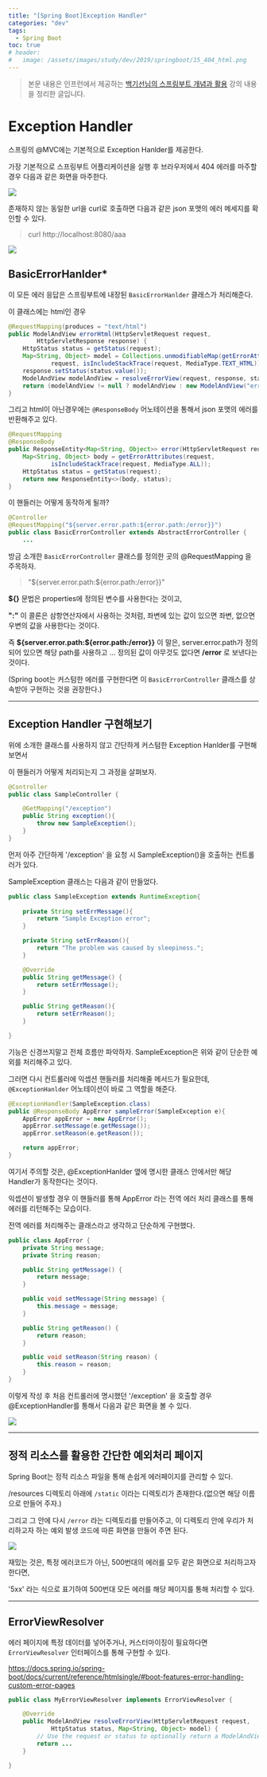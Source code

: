 ```yaml
---
title: "[Spring Boot]Exception Handler"
categories: "dev"
tags:
  - Spring Boot
toc: true
# header:
#   image: /assets/images/study/dev/2019/springboot/15_404_html.png
---
```


> 본문 내용은 인프런에서 제공하는 [백기선님의 스프링부트 개념과 활용](https://www.inflearn.com/course/%EC%8A%A4%ED%94%84%EB%A7%81%EB%B6%80%ED%8A%B8/) 강의 내용을 정리한 글입니다.

# Exception Handler

스프링의 @MVC에는 기본적으로 Exception Hanlder를 제공한다.

가장 기본적으로 스프링부트 어플리케이션을 실행 후 브라우저에서 404 에러를 마주할 경우 다음과 같은 화면을 마주한다.

![](/assets/images/study/dev/2019/springboot/15_404_html.png)

존재하지 않는 동일한 url을 curl로 호출하면 다음과 같은 json 포맷의 에러 메세지를 확인할 수 있다.

> curl http://localhost:8080/aaa

![](assets/images/study/dev/2019/springboot/15_404_curl.png)

## BasicErrorHanlder*

이 모든 에러 응답은 스프링부트에 내장된 `BasicErrorHanlder` 클래스가 처리해준다.

이 클래스에는 html인 경우

~~~java
@RequestMapping(produces = "text/html")
public ModelAndView errorHtml(HttpServletRequest request,
        HttpServletResponse response) {
    HttpStatus status = getStatus(request);
    Map<String, Object> model = Collections.unmodifiableMap(getErrorAttributes(
            request, isIncludeStackTrace(request, MediaType.TEXT_HTML)));
    response.setStatus(status.value());
    ModelAndView modelAndView = resolveErrorView(request, response, status, model);
    return (modelAndView != null ? modelAndView : new ModelAndView("error", model));
}
~~~

그리고 html이 아닌경우에는 `@ResponseBody` 어노테이션을 통해서 json 포맷의 에러를 반환해주고 있다.

~~~java
@RequestMapping
@ResponseBody
public ResponseEntity<Map<String, Object>> error(HttpServletRequest request) {
    Map<String, Object> body = getErrorAttributes(request,
            isIncludeStackTrace(request, MediaType.ALL));
    HttpStatus status = getStatus(request);
    return new ResponseEntity<>(body, status);
}
~~~

이 핸들러는 어떻게 동작하게 될까?

~~~java
@Controller
@RequestMapping("${server.error.path:${error.path:/error}}")
public class BasicErrorController extends AbstractErrorController {
    ...
~~~

방금 소개한 `BasicErrorController` 클래스를 정의한 곳의 @RequestMapping 을 주목하자.

>"${server.error.path:${error.path:/error}}"

**${}** 문법은 properties에 정의된 변수를 사용한다는 것이고,

**":"** 이 콜론은 삼항연산자에서 사용하는 것처럼, 좌변에 있는 값이 있으면 좌변, 없으면 우변의 값을 사용한다는 것이다.

즉 **${server.error.path:${error.path:/error}}** 이 말은, server.error.path가 정의되어 있으면 해당 path를 사용하고 ... 정의된 값이 아무것도 없다면 **/error** 로 보낸다는 것이다.

(Spring boot는 커스텀한 에러를 구현한다면 이 `BasicErrorController` 클래스를 상속받아 구현하는 것을 권장한다.)

---

## Exception Handler 구현해보기 
위에 소개한 클래스를 사용하지 않고 간단하게 커스텀한 Exception Hanlder를 구현해보면서

이 핸들러가 어떻게 처리되는지 그 과정을 살펴보자.

~~~java
@Controller
public class SampleController {

    @GetMapping("/exception")
    public String exception(){
        throw new SampleException();
    }
}
~~~

먼저 아주 간단하게 '/exception' 을 요청 시 SampleException()을 호출하는 컨트롤러가 있다.

SampleException 클래스는 다음과 같이 만들었다.

~~~java
public class SampleException extends RuntimeException{
    
    private String setErrMessage(){
        return "Sample Exception error";
    }

    private String setErrReason(){
        return "The problem was caused by sleepiness.";
    }

    @Override
    public String getMessage() {
        return setErrMessage();
    }

    public String getReason(){
        return setErrReason();
    }

}
~~~

기능은 신경쓰지말고 전체 흐름만 파악하자. SampleException은 위와 같이 단순한 예외를 처리해주고 있다.

그러면 다시 컨트롤러에 익셉션 핸들러를 처리해줄 메서드가 필요한데, `@ExceptionHanlder` 어노테이션이 바로 그 역할을 해준다.

~~~java
@ExceptionHandler(SampleException.class)
public @ResponseBody AppError sampleError(SampleException e){
    AppError appError = new AppError();
    appError.setMessage(e.getMessage());
    appError.setReason(e.getReason());

    return appError;
}
~~~

여기서 주의할 것은, @ExceptionHanlder 옆에 명시한 클래스 안에서만 해당 Handler가 동작한다는 것이다.

익셉션이 발생할 경우 이 핸들러를 통해 AppError 라는 전역 에러 처리 클래스를 통해 에러를 리턴해주는 모습이다.

전역 에러를 처리해주는 클래스라고 생각하고 단순하게 구현했다.

~~~java
public class AppError {
    private String message;
    private String reason;

    public String getMessage() {
        return message;
    }

    public void setMessage(String message) {
        this.message = message;
    }

    public String getReason() {
        return reason;
    }

    public void setReason(String reason) {
        this.reason = reason;
    }
}
~~~

이렇게 작성 후 처음 컨트롤러에 명시했던 '/exception' 을 호출할 경우 @ExceptionHandler를 통해서 다음과 같은 화면을 볼 수 있다.

![](/assets/images/study/dev/2019/springboot/15_exception_handler.png)

---

## 정적 리소스를 활용한 간단한 예외처리 페이지

Spring Boot는 정적 리소스 파일을 통해 손쉽게 에러페이지를 관리할 수 있다.

/resources 디렉토리 아래에 `/static` 이라는 디렉토리가 존재한다.(없으면 해당 이름으로 만들어 주자.)

그리고 그 안에 다시 `/error` 라는 디렉토리를 만들어주고, 이 디렉토리 안에 우리가 처리하고자 하는 예외 발생 코드에 따른 화면을 만들어 주면 된다. 

![](/assets/images/study/dev/2019/springboot/15_static_error.png)

재밌는 것은, 특정 에러코드가 아닌, 500번대의 에러를 모두 같은 화면으로 처리하고자 한다면,

'5xx' 라는 식으로 표기하여 500번대 모든 에러를 해당 페이지를 통해 처리할 수 있다.

---

## ErrorViewResolver

에러 페이지에 특정 데이터를 넣어주거나, 커스터마이징이 필요하다면 `ErrorViewResolver` 인터페이스를 통해 구현할 수 있다.

https://docs.spring.io/spring-boot/docs/current/reference/htmlsingle/#boot-features-error-handling-custom-error-pages

~~~java
public class MyErrorViewResolver implements ErrorViewResolver {

	@Override
	public ModelAndView resolveErrorView(HttpServletRequest request,
			HttpStatus status, Map<String, Object> model) {
		// Use the request or status to optionally return a ModelAndView
		return ...
	}

}
~~~